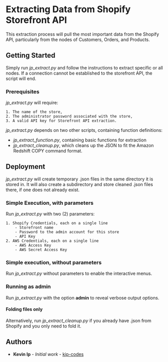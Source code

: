 # Extracting Data from Shopify Storefront API

This extraction process will pull the most important data from the Shopify API, particularly from the nodes of Customers, Orders, and Products.

## Getting Started

Simply run *jp_extract.py* and follow the instructions to extract specific or all nodes.
If a connection cannot be established to the storefront API, the script will end.

### Prerequisites

*jp_extract.py* will require:

```
1. The name of the store,
2. The administrator password associated with the store,
3. A valid API key for Storefront API extraction.
```

*jp_extract.py* depends on two other scripts, containing function definitions:

- *jp_extract_function.py*, containing basic functions for extraction
- *jp_extract_cleanup.py*, which cleans up the JSON to fit the Amazon Redshift COPY command format.


## Deployment

*jp_extract.py* will create temporary .json files in the same directory it is stored in.
It will also create a subdirectory and store cleaned .json files there, if one does not already exist.

### Simple Execution, with parameters
Run *jp_extract.py* with two (2) parameters:
```
1. Shopify Credentials, each on a single line
    - Storefront name
    - Password to the admin account for this store
    - API Key
2. AWS Credentials, each on a single line
    - AWS Access Key
    - AWS Secret Access Key
```

### Simple execution, without parameters
Run *jp_extract.py* without parameters to enable the interactive menus.


### Running as admin
Run *jp_extract.py* with the option **admin** to reveal verbose output options.


#### Folding files only
Alternatively, run *jp_extract_cleanup.py* if you already have .json from Shopify and you only need to fold it.

## Authors

* **Kevin Ip** - *Initial work* - [kip-codes](https://github.com/kip-codes)
